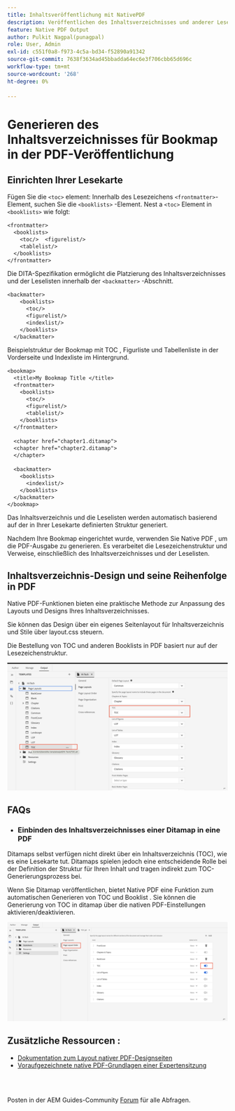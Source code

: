 ```yaml
---
title: Inhaltsveröffentlichung mit NativePDF
description: Veröffentlichen des Inhaltsverzeichnisses und anderer Leselisten für Ihre Datenbuchkarte mit NativePDF
feature: Native PDF Output
author: Pulkit Nagpal(punagpal)
role: User, Admin
exl-id: c551f0a8-f973-4c5a-bd34-f52890a91342
source-git-commit: 7638f3634ad45bbadda64ec6e3f706cbb65d696c
workflow-type: tm+mt
source-wordcount: '268'
ht-degree: 0%

---
```


# Generieren des Inhaltsverzeichnisses für Bookmap in der PDF-Veröffentlichung

## Einrichten Ihrer Lesekarte

Fügen Sie die `<toc>`  element: Innerhalb des Lesezeichens `<frontmatter>`-Element, suchen Sie die `<booklists>` -Element.  Nest a `<toc>` Element in `<booklists>` wie folgt:

```
<frontmatter>
  <booklists>
    <toc/>  <figurelist/>
    <tablelist/>
  </booklists>
</frontmatter>
```

Die DITA-Spezifikation ermöglicht die Platzierung des Inhaltsverzeichnisses und der Leselisten innerhalb der `<backmatter>` -Abschnitt.


```
<backmatter>
    <booklists>
      <toc/>
      <figurelist/>
      <indexlist/>
    </booklists>
  </backmatter>
```

Beispielstruktur der Bookmap mit TOC , Figurliste und Tabellenliste in der Vorderseite und Indexliste im Hintergrund.

```
<bookmap>
  <title>My Bookmap Title </title>
  <frontmatter>
    <booklists>
      <toc/>
      <figurelist/>
      <tablelist/>
    </booklists>
  </frontmatter>

  <chapter href="chapter1.ditamap">
  <chapter href="chapter2.ditamap">
  </chapter>

  <backmatter>
    <booklists>
      <indexlist/>
    </booklists>
  </backmatter>
</bookmap>
```

Das Inhaltsverzeichnis und die Leselisten werden automatisch basierend auf der in Ihrer Lesekarte definierten Struktur generiert.

Nachdem Ihre Bookmap eingerichtet wurde, verwenden Sie Native PDF , um die PDF-Ausgabe zu generieren. Es verarbeitet die Lesezeichenstruktur und Verweise, einschließlich des Inhaltsverzeichnisses und der Leselisten.

## Inhaltsverzeichnis-Design und seine Reihenfolge in PDF

Native PDF-Funktionen bieten eine praktische Methode zur Anpassung des Layouts und Designs Ihres Inhaltsverzeichnisses.

Sie können das Design über ein eigenes Seitenlayout für Inhaltsverzeichnis und Stile über layout.css steuern.

Die Bestellung von TOC und anderen Booklists in PDF basiert nur auf der Lesezeichenstruktur.

![toc](../assets/publishing/toc.png)


## FAQs

- ### Einbinden des Inhaltsverzeichnisses einer Ditamap in eine PDF

Ditamaps selbst verfügen nicht direkt über ein Inhaltsverzeichnis (TOC), wie es eine Lesekarte tut. Ditamaps spielen jedoch eine entscheidende Rolle bei der Definition der Struktur für Ihren Inhalt und tragen indirekt zum TOC-Generierungsprozess bei.

Wenn Sie Ditamap veröffentlichen, bietet Native PDF eine Funktion zum automatischen Generieren von TOC und Booklist . Sie können die Generierung von TOC in ditamap über die nativen PDF-Einstellungen aktivieren/deaktivieren.

![Aktivieren Sie das Inhaltsverzeichnis deaktivieren .](../assets/publishing/pageorder.png)

## Zusätzliche Ressourcen :

- [Dokumentation zum Layout nativer PDF-Designseiten](https://experienceleague.adobe.com/en/docs/experience-manager-guides/using/install-guide/on-prem-ig/output-gen-config/config-native-pdf-publish/design-page-layout)
- [Voraufgezeichnete native PDF-Grundlagen einer Expertensitzung](https://experienceleague.adobe.com/en/docs/experience-manager-guides/using/knowledge-base/expert-session/native-pdf-publishing-essentials-feb23)

<br>
<br>

Posten in der AEM Guides-Community [Forum](https://experienceleaguecommunities.adobe.com/t5/experience-manager-guides/ct-p/aem-xml-documentation) für alle Abfragen.



